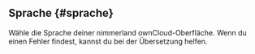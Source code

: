 ## **Sprache** {#sprache}

Wähle die Sprache deiner nimmerland ownCloud-Oberfläche. Wenn du einen Fehler findest, kannst du bei der Übersetzung helfen.